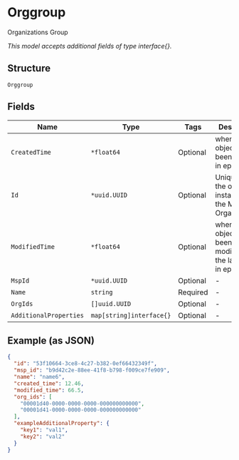 
# Orggroup

Organizations Group

*This model accepts additional fields of type interface{}.*

## Structure

`Orggroup`

## Fields

| Name | Type | Tags | Description |
|  --- | --- | --- | --- |
| `CreatedTime` | `*float64` | Optional | when the object has been created, in epoch |
| `Id` | `*uuid.UUID` | Optional | Unique ID of the object instance in the Mist Organnization |
| `ModifiedTime` | `*float64` | Optional | when the object has been modified for the last time, in epoch |
| `MspId` | `*uuid.UUID` | Optional | - |
| `Name` | `string` | Required | - |
| `OrgIds` | `[]uuid.UUID` | Optional | - |
| `AdditionalProperties` | `map[string]interface{}` | Optional | - |

## Example (as JSON)

```json
{
  "id": "53f10664-3ce8-4c27-b382-0ef66432349f",
  "msp_id": "b9d42c2e-88ee-41f8-b798-f009ce7fe909",
  "name": "name6",
  "created_time": 12.46,
  "modified_time": 66.5,
  "org_ids": [
    "00001d40-0000-0000-0000-000000000000",
    "00001d41-0000-0000-0000-000000000000"
  ],
  "exampleAdditionalProperty": {
    "key1": "val1",
    "key2": "val2"
  }
}
```

